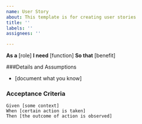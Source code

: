 ```yaml
---
name: User Story
about: This template is for creating user stories
title: ''
labels: ''
assignees: ''

---
```


**As a** [role]
**I need** [function]
**So that** [benefit]

###Details and Assumptions
* [document what you know]

### Acceptance Criteria

```gherkin
Given [some context]
When [certain action is taken]
Then [the outcome of action is observed]
